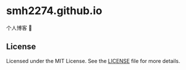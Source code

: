 # smh2274.github.io
个人博客 🐳
## License

Licensed under the MIT License. See the [LICENSE](https://github.com/smh2274/smh2274.github.io/blob/master/LICENSE) file for more details.
